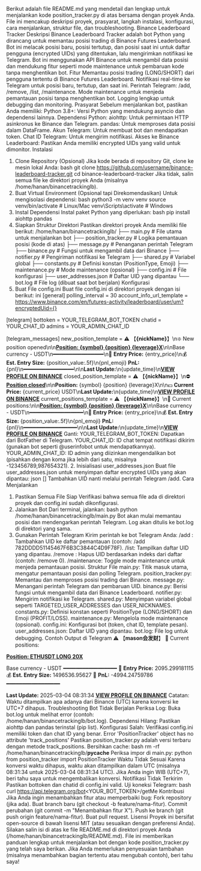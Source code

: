 Berikut adalah file README.md yang mendetail dan lengkap untuk menjalankan kode position_tracker.py di atas bersama dengan proyek Anda. File ini mencakup deskripsi proyek, prasyarat, langkah instalasi, konfigurasi, cara menjalankan, struktur file, dan troubleshooting.
Binance Leaderboard Tracker
Deskripsi
Binance Leaderboard Tracker adalah bot Python yang dirancang untuk memantau posisi trading di Binance Futures Leaderboard. Bot ini melacak posisi baru, posisi tertutup, dan posisi saat ini untuk daftar pengguna (encrypted UIDs) yang ditentukan, lalu mengirimkan notifikasi ke Telegram. Bot ini menggunakan API Binance untuk mengambil data posisi dan mendukung fitur seperti mode maintenance untuk pembaruan kode tanpa menghentikan bot.
Fitur
Memantau posisi trading (LONG/SHORT) dari pengguna tertentu di Binance Futures Leaderboard.
Notifikasi real-time ke Telegram untuk posisi baru, tertutup, dan saat ini.
Perintah Telegram: /add, /remove, /list, /maintenance.
Mode maintenance untuk menjeda pemantauan posisi tanpa menghentikan bot.
Logging lengkap untuk debugging dan monitoring.
Prasyarat
Sebelum menjalankan bot, pastikan Anda memiliki:
Python 3.8+: Versi Python yang mendukung asyncio dan dependensi lainnya.
Dependensi Python: 
aiohttp: Untuk permintaan HTTP asinkronus ke Binance dan Telegram.
pandas: Untuk memproses data posisi dalam DataFrame.
Akun Telegram: Untuk membuat bot dan mendapatkan token.
Chat ID Telegram: Untuk mengirim notifikasi.
Akses ke Binance Leaderboard: Pastikan Anda memiliki encrypted UIDs yang valid untuk dimonitor.
Instalasi
1. Clone Repository (Opsional)
Jika kode berada di repository Git, clone ke mesin lokal Anda:
bash
git clone https://github.com/username/binance-leaderboard-tracker.git
cd binance-leaderboard-tracker
Jika tidak, salin semua file ke direktori proyek Anda (misalnya /home/hanan/binancetrackinglb).
2. Buat Virtual Environment (Opsional tapi Direkomendasikan)
Untuk mengisolasi dependensi:
bash
python3 -m venv venv
source venv/bin/activate  # Linux/Mac
venv\Scripts\activate     # Windows
3. Instal Dependensi
Instal paket Python yang diperlukan:
bash
pip install aiohttp pandas
4. Siapkan Struktur Direktori
Pastikan direktori proyek Anda memiliki file berikut:
/home/hanan/binancetrackinglb/
├── main.py              # File utama untuk menjalankan bot
├── position_tracker.py  # Logika pemantauan posisi (kode di atas)
├── message.py           # Penanganan perintah Telegram
├── binance.py           # Fungsi untuk mengambil data dari Binance
├── notifier.py          # Pengiriman notifikasi ke Telegram
├── shared.py            # Variabel global
├── constants.py         # Definisi konstan (PositionType, Emoji)
├── maintenance.py       # Mode maintenance (opsional)
├── config.ini           # File konfigurasi
├── user_addresses.json  # Daftar UID yang dipantau
└── bot.log              # File log (dibuat saat bot berjalan)
Konfigurasi
1. Buat File config.ini
Buat file config.ini di direktori proyek dengan isi berikut:
ini
[general]
polling_interval = 30
account_info_url_template = https://www.binance.com/en/futures-activity/leaderboard/user/um?encryptedUid={}

[telegram]
bottoken = YOUR_TELEGRAM_BOT_TOKEN
chatid = YOUR_CHAT_ID
admins = YOUR_ADMIN_CHAT_ID

[telegram_messages]
new_position_template = ⚠️ 【<b>{nickName}</b>】\n❇️ New position opened\n\n<u><b>Position: {symbol} {position} {leverage}X</b></u>\n\nBase currency - USDT\n━━━━━━━━━━━━━━━━\n🎯 <b>Entry Price:</b> {entry_price}\n💰 <b>Est. Entry Size:</b> {position_value:.5f}\n{pnl_emoji} <b>PnL:</b> {pnl}\n━━━━━━━━━━━━━━━━\n\n<b>Last Update:</b>\n{update_time}\n<b><a href='{profile_url}'>VIEW PROFILE ON BINANCE</a></b>
closed_position_template = ⚠️ 【<b>{nickName}</b>】\n⛔️ <u><b>Position closed</b></u>\n\n<b>Position:</b> {symbol} {position} {leverage}X\n\n💵 <b>Current Price:</b> {current_price} USDT\n<b>Last Update:</b>\n{update_time}\n<b><a href='{profile_url}'>VIEW PROFILE ON BINANCE</a></b>
current_positions_template = ⚠️ 【<b>{nickName}</b>】\n💎 Current positions:\n\n<b><u>Position: {symbol} {position} {leverage}X</u></b>\n\nBase currency - USDT\n━━━━━━━━━━━━━━━━━\n🎯 <b>Entry Price:</b> {entry_price}\n💰 <b>Est. Entry Size:</b> {position_value:.5f}\n{pnl_emoji} <b>PnL:</b> {pnl}\n━━━━━━━━━━━━━━━━━\n\n<b>Last Update:</b>\n{update_time}\n<b><a href='{profile_url}'>VIEW PROFILE ON BINANCE</a></b>
Ganti:
YOUR_TELEGRAM_BOT_TOKEN: Dapatkan dari BotFather di Telegram.
YOUR_CHAT_ID: ID chat tempat notifikasi dikirim (gunakan bot seperti @userinfobot untuk mendapatkannya).
YOUR_ADMIN_CHAT_ID: ID admin yang diizinkan mengendalikan bot (pisahkan dengan koma jika lebih dari satu, misalnya -123456789,987654321).
2. Inisialisasi user_addresses.json
Buat file user_addresses.json untuk menyimpan daftar encrypted UIDs yang akan dipantau:
json
[]
Tambahkan UID nanti melalui perintah Telegram /add.
Cara Menjalankan
1. Pastikan Semua File Siap
Verifikasi bahwa semua file ada di direktori proyek dan config.ini sudah dikonfigurasi.
2. Jalankan Bot
Dari terminal, jalankan:
bash
python /home/hanan/binancetrackinglb/main.py
Bot akan mulai memantau posisi dan mendengarkan perintah Telegram.
Log akan ditulis ke bot.log di direktori yang sama.
3. Gunakan Perintah Telegram
Kirim perintah ke bot Telegram Anda:
/add <encryptedUid>: Tambahkan UID ke daftar pemantauan (contoh: /add 782DDDD51145467F6B3C3844C4D9F78F).
/list: Tampilkan daftar UID yang dipantau.
/remove <index>: Hapus UID berdasarkan indeks dari daftar (contoh: /remove 0).
/maintenance: Toggle mode maintenance untuk menjeda pemantauan posisi.
Struktur File
main.py: Titik masuk utama, mengatur pemantauan posisi dan polling Telegram.
position_tracker.py: Memantau dan memproses posisi trading dari Binance.
message.py: Menangani perintah Telegram dan pembaruan UID.
binance.py: Berisi fungsi untuk mengambil data dari Binance Leaderboard.
notifier.py: Mengirim notifikasi ke Telegram.
shared.py: Menyimpan variabel global seperti TARGETED_USER_ADDRESSES dan USER_NICKNAMES.
constants.py: Definisi konstan seperti PositionType (LONG/SHORT) dan Emoji (PROFIT/LOSS).
maintenance.py: Mengelola mode maintenance (opsional).
config.ini: Konfigurasi bot (token, chat ID, template pesan).
user_addresses.json: Daftar UID yang dipantau.
bot.log: File log untuk debugging.
Contoh Output di Telegram
⚠️ 【<b>mason会发财</b>】
💎 Current positions:

<u><b>Position: ETHUSDT LONG 20X</b></u>

Base currency - USDT
━━━━━━━━━━━━━━━━━
🎯 <b>Entry Price:</b> 2095.299181115
💰 <b>Est. Entry Size:</b> 1496536.95627
🔴 <b>PnL:</b> -4994.24759786
━━━━━━━━━━━━━━━━━

<b>Last Update:</b>
2025-03-04 08:31:34
<b><a href='https://www.binance.com/en/futures-activity/leaderboard/user/um?encryptedUid=782DDDD51145467F6B3C3844C4D9F78F'>VIEW PROFILE ON BINANCE</a></b>
Catatan: Waktu ditampilkan apa adanya dari Binance (UTC) karena konversi ke UTC+7 dihapus.
Troubleshooting
Bot Tidak Berjalan
Periksa Log: Buka bot.log untuk melihat error (contoh: /home/hanan/binancetrackinglb/bot.log).
Dependensi Hilang: Pastikan aiohttp dan pandas terinstal (pip list).
Konfigurasi Salah: Verifikasi config.ini memiliki token dan chat ID yang benar.
Error 'PositionTracker' object has no attribute 'track_positions'
Pastikan position_tracker.py adalah versi terbaru dengan metode track_positions.
Bersihkan cache:
bash
rm -rf /home/hanan/binancetrackinglb/__pycache__
Periksa impor di main.py:
python
from position_tracker import PositionTracker
Waktu Tidak Sesuai
Karena konversi waktu dihapus, waktu akan ditampilkan dalam UTC (misalnya 08:31:34 untuk 2025-03-04 08:31:34 UTC). Jika Anda ingin WIB (UTC+7), beri tahu saya untuk mengembalikan konversi.
Notifikasi Tidak Terkirim
Pastikan bottoken dan chatid di config.ini valid.
Uji koneksi Telegram:
bash
curl https://api.telegram.org/bot<YOUR_BOT_TOKEN>/getMe
Kontribusi
Jika Anda ingin menambahkan fitur atau memperbaiki bug:
Fork repository (jika ada).
Buat branch baru (git checkout -b feature/nama-fitur).
Commit perubahan (git commit -m "Menambahkan fitur X").
Push ke branch (git push origin feature/nama-fitur).
Buat pull request.
Lisensi
Proyek ini bersifat open-source di bawah lisensi MIT (atau sesuaikan dengan preferensi Anda).
Silakan salin isi di atas ke file README.md di direktori proyek Anda (/home/hanan/binancetrackinglb/README.md). File ini memberikan panduan lengkap untuk menjalankan bot dengan kode position_tracker.py yang telah saya berikan. Jika Anda memerlukan penyesuaian tambahan (misalnya menambahkan bagian tertentu atau mengubah contoh), beri tahu saya!
